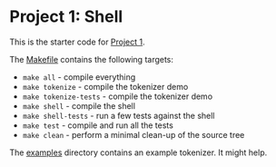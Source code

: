 # Project 1: Shell

This is the starter code for [Project 1](https://khoury-cs3650.github.io/p1.html).

The [Makefile](Makefile) contains the following targets:

-   `make all` - compile everything
-   `make tokenize` - compile the tokenizer demo
-   `make tokenize-tests` - compile the tokenizer demo
-   `make shell` - compile the shell
-   `make shell-tests` - run a few tests against the shell
-   `make test` - compile and run all the tests
-   `make clean` - perform a minimal clean-up of the source tree

The [examples](examples/) directory contains an example tokenizer. It might help.
